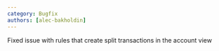 ```yaml
---
category: Bugfix
authors: [alec-bakholdin]
---
```


Fixed issue with rules that create split transactions in the account view
